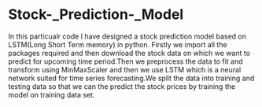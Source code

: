 # Stock-_Prediction-_Model
In this particualr code I have designed a stock prediction model based on LSTM(Long Short Term memory) in python. Firstly we import all the packages required and then download the stock data on which we want to predict for upcoming time period.Then we preprocess the data to fit and transform using MinMaxScaler and then we use LSTM which is a neural network suited for time series forecasting.We split the data into training and testing data so that we can the predict the stock prices  by training the model on training data set.
